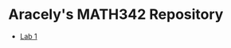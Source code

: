 # Aracely's MATH342 Repository
 - [Lab 1](https://github.com/ara-menji/QC_MATH_342/blob/main/Lab%20Documents/Aracely-Menjivar_Lab1.Rmd)
